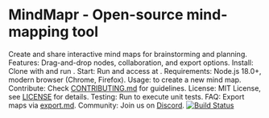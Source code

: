 # MindMapr - Open-source mind-mapping tool
Create and share interactive mind maps for brainstorming and planning.
Features: Drag-and-drop nodes, collaboration, and export options.
Install: Clone with  and run .
Start: Run  and access at .
Requirements: Node.js 18.0+, modern browser (Chrome, Firefox).
Usage:  to create a new mind map.
Contribute: Check [CONTRIBUTING.md](CONTRIBUTING.md) for guidelines.
License: MIT License, see [LICENSE](LICENSE) for details.
Testing: Run  to execute unit tests.
FAQ: Export maps via [export.md](docs/export.md).
Community: Join us on [Discord](https://discord.gg/mindmapr).
[![Build Status](https://github.com/user/mindmapr/workflows/CI/badge.svg)](https://github.com/user/mindmapr/actions)
